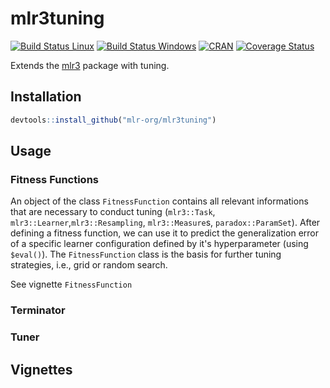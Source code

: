 # mlr3tuning

[![Build Status Linux](https://travis-ci.org/mlr-org/mlr3tuning.svg?branch=master)](https://travis-ci.org/mlr-org/mlr3tuning)
[![Build Status Windows](https://ci.appveyor.com/api/projects/status/github/mlr-org/mlr3tuning?branch=master&svg=true)](https://ci.appveyor.com/project/mlr-org/mlr3tuning)
[![CRAN](https://www.r-pkg.org/badges/version/mlr3tuning)](https://cran.r-project.org/package=mlr3tuning)
[![Coverage Status](https://coveralls.io/repos/github/mlr-org/mlr3tuning/badge.svg?branch=master)](https://coveralls.io/github/mlr-org/mlr3tuning?branch=master)

Extends the [mlr3](https://mlr3.mlr-org.com) package with tuning.

## Installation

```r
devtools::install_github("mlr-org/mlr3tuning")
```

## Usage

### Fitness Functions

An object of the class `FitnessFunction` contains all relevant informations that are necessary to conduct tuning (`mlr3::Task`, `mlr3::Learner`,`mlr3::Resampling`, `mlr3::Measure`s, `paradox::ParamSet`). After defining a fitness function, we can use it to predict the generalization error of a specific learner configuration
defined by it's hyperparameter (using `$eval()`). The `FitnessFunction` class is the basis for further tuning strategies, i.e., grid or random search.

See vignette `FitnessFunction` 

### Terminator

### Tuner

## Vignettes


